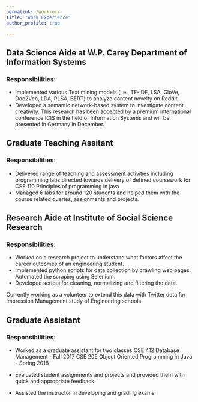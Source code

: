 ```yaml
---
permalink: /work-ex/
title: "Work Experience"
author_profile: true

---
```


Data Science Aide at W.P. Carey Department of Information Systems 
----
### Responsibilities:
* Implemented various Text mining models (i.e., TF-IDF, LSA, GloVe, Doc2Vec, LDA, PLSA, BERT) to analyze content novelty on Reddit. 
* Developed a semantic network-based system to investigate content creativity. This research has been accepted by a premium international conference ICIS in the field of Information Systems and will be presented in Germany in December.


Graduate Teaching Assitant 
----
### Responsibilities:
* Delivered range of teaching and assessment activities including programming labs directed towards delivery of defined coursework for CSE 110 Principles of programming in java
* Managed 6 labs for around 120 students and helped them with the course related queries, assignments and projects.

Research Aide at Institute of Social Science Research
----
### Responsibilities:
* Worked on a research project to understand what factors affect the career outcomes of an engineering student.
* Implemented python scripts for data collection by crawling web pages. Automated the scraping using Selenium.
* Developed scripts for cleaning, normalizing and filtering the data. 

Currently working as a volunteer to extend this data with Twitter data for Impression Management study of Engineering schools.

Graduate Assistant
----
### Responsibilities:
* Worked as a graduate assistant for two classes 
	CSE 412 Database Management - Fall 2017
	CSE 205 Object Oriented Programming in Java - Spring 2018

* Evaluated student assignments and projects and provided them with quick and appropriate feedback.
* Assisted the instructor in developing and grading exams.
